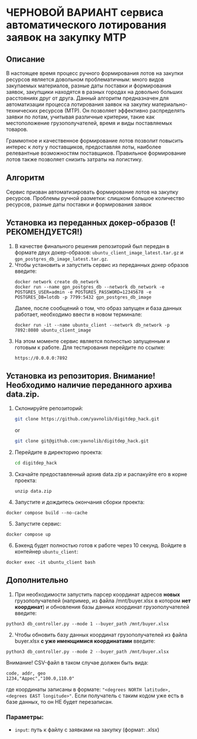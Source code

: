 # **ЧЕРНОВОЙ ВАРИАНТ** сервиса автоматического лотирования заявок на закупку МТР

## Описание
В настоящее время процесс ручного формирования лотов на закупки ресурсов является довольном проблематичным: много видов закупаемых материалов, разные даты поставки и формирования заявок, закупщики находятся в разных городах на довольно больших расстояниях друг от друга. Данный алгоритм предназначен для автоматизации процесса лотирования заявок на закупку материально-технических ресурсов (МТР). Он позволяет эффективно распределять заявки по лотам, учитывая различные критерии, такие как местоположение грузополучателей, время и виды поставляемых товаров.

Граммотное и качественное формирование лотов позволит повысить интерес к лоту у поставщиков, предоставляя лоты, наиболее релевантные возможностям поставщиков. Правильное формирование лотов также позволяет снизить затраты на логистику.

## Алгоритм
Сервис призван автоматизировать формирование лотов на закупку ресурсов. Проблемы ручной разметки: слишком большое количество ресурсов, разные даты поставки и формирования заявок

## Установка из переданных докер-образов (!РЕКОМЕНДУЕТСЯ!)
1. В качестве финального решения репозиторий был передан в формате двух докер-образов: `ubuntu_client_image_latest.tar.gz` и `gpn_postgres_db_image_latest.tar.gz`.
2. Чтобы установить и запустить сервис из переданных докер образов введите:
   ```
   docker network create db_network
   docker run --name gpn_postgres_db --network db_network -e POSTGRES_USER=admin -e POSTGRES_PASSWORD=12345678 -e POSTGRES_DB=lotdb -p 7799:5432 gpn_postgres_db_image
   ```
   Далее, после сообщений о том, что образ запущен и база данных работает, необходимо ввести в новом терминале:
   ```
   docker run -it --name ubuntu_client --network db_network -p 7892:8080 ubuntu_client_image
   ```
3. На этом моменте сервис является полностью запущенным и готовым к работе. Для тестирования перейдите по ссылке:
   ```
   https://0.0.0.0:7892
   ```

## Установка из репозитория. Внимание! Необходимо наличие переданного архива data.zip.

1. Склонируйте репозиторий:
   ```bash
   git clone https://github.com/yavnolib/digitdep_hack.git
   ```
   or
   ```bash
   git clone git@github.com:yavnolib/digitdep_hack.git
   ```
2. Перейдите в директорию проекта:
   ```bash
   cd digitdep_hack
   ```
3. Скачайте предоставленный архив data.zip и распакуйте его в корне проекта:
   ```
   unzip data.zip
   ```
4. Запустите и дождитесь окончания сборки проекта:
```
docker compose build --no-cache
```
5. Запустите сервис:
```
docker compose up
```
6. Бэкенд будет полностью готов к работе через 10 секунд. Войдите в контейнер `ubuntu_client`:
```
docker exec -it ubuntu_client bash
```

## Дополнительно

1. При необходимости запустить парсер координат адресов **новых** грузополучателей (например, из файла /mnt/buyer.xlsx в котором **нет координат**) и обновления базы данных координат грузополучателей введите:
```
python3 db_controller.py --mode 1 --buyer_path /mnt/buyer.xlsx
```

2. Чтобы обновить базу данных координат грузополучателей из файла buyer.xlsx **с уже имеющимися координатами** введите:
```
python3 db_controller.py --mode 2 --buyer_path /mnt/buyer.xlsx
```
Внимание! CSV-файл в таком случае должен быть вида:
```
code, addr, geo
1234,"Адрес","100.0,110.0"
```
где координаты записаны в формате: `"<degrees NORTH latitude>,<degrees EAST longitude>"`. Если получатель с таким кодом уже есть в базе данных, то он НЕ будет перезаписан.

### Параметры:
- `input`: путь к файлу с заявками на закупку (формат: .xlsx)
